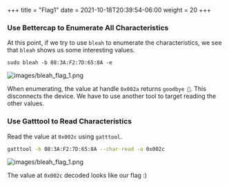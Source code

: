 +++
title = "Flag1"
date = 2021-10-18T20:39:54-06:00
weight = 20
+++


### Use Bettercap to Enumerate All Characteristics

At this point, if we try to use `bleah` to enumerate the characteristics, we see that `bleah` shows us some interesting values.

```
sudo bleah -b 08:3A:F2:7D:65:8A -e
```

![images/bleah_flag_1.png](/static/bleah_flag_1.png)

When enumerating, the value at handle `0x002a` returns `goodbye 👋`. This disconnects the device. We have to use another tool to target reading the other values.


### Use Gatttool to Read Characteristics

Read the value at `0x002c` using `gatttool`.

``` bash
gatttool -b 08:3A:F2:7D:65:8A --char-read -a 0x002c
```
![images/bleah_flag_1.png](/static/bleah_flag_1.png)

The value at `0x002c` decoded looks like our flag :)
